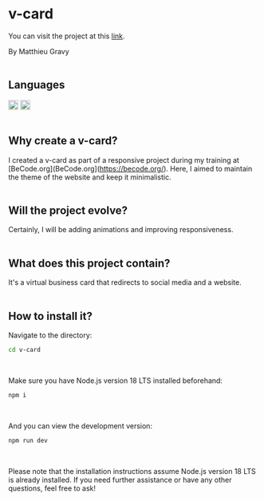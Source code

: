 # v-card

You can visit the project at this [link](https://matthieugravy.github.io/v-card/).

By Matthieu Gravy
<br/>
<br/>
## Languages
<img height="20px" src="https://img.shields.io/badge/Sass-CC6699?style=for-the-badge&logo=sass&logoColor=white" alt="sass" title="sass"/> <img height="20px" src="https://img.shields.io/badge/HTML5-E34F26?style=for-the-badge&logo=html5&logoColor=white" alt="html" title="html"/>
<br/>
<br/>
## Why create a v-card? 
I created a v-card as part of a responsive project during my training at [BeCode.org](BeCode.org](https://becode.org/). Here, I aimed to maintain the theme of the website and keep it minimalistic.
<br/>
<br/>
## Will the project evolve?
Certainly, I will be adding animations and improving responsiveness.
<br/>
<br/>
## What does this project contain? 
It's a virtual business card that redirects to social media and a website.
<br/>
<br/>
## How to install it? 
Navigate to the directory:
```sh
cd v-card
```

<br/>

Make sure you have Node.js version 18 LTS installed beforehand:
```sh
npm i
```
<br/>

And you can view the development version:
```sh
npm run dev
```
<br/>

Please note that the installation instructions assume Node.js version 18 LTS is already installed. If you need further assistance or have any other questions, feel free to ask!
<br/>
<br/>


